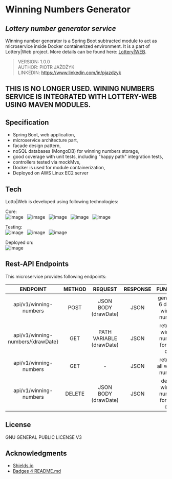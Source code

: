 # Winning Numbers Generator
## _Lottery number generator service_

Winning number generator is a Spring Boot subtracted module to act as microservice inside Docker containerized environment.
It is a part of Lottery|Web project. More details can be found here: <a href="https://github.com/pjazdzyk/lottery-web">Lottery|WEB</a>.

> VERSION: 1.0.0 <br>
> AUTHOR: PIOTR JAŻDŻYK <br>
> LINKEDIN: https://www.linkedin.com/in/pjazdzyk <br>

## THIS IS NO LONGER USED. WINING NUMBERS SERVICE IS INTEGRATED WITH LOTTERY-WEB USING MAVEN MODULES. 

## Specification

- Spring Boot, web application,
- microservice architecture part,
- facade design pattern,
- noSQL databases (MongoDB) for winning numbers storage,
- good coverage with unit tests, including "happy path" integration tests,
- controllers tested via mockMvs,
- Docker is used for module containerization,
- Deployed on AWS Linux EC2 server

## Tech

Lotto|Web is developed using following technologies: <br>

Core: <br>
![image](https://img.shields.io/badge/17-Java-orange?style=for-the-badge) &nbsp;
![image](https://img.shields.io/badge/apache_maven-C71A36?style=for-the-badge&logo=apachemaven&logoColor=white) &nbsp;
![image](https://img.shields.io/badge/Spring_Boot-F2F4F9?style=for-the-badge&logo=spring) &nbsp;
![image](https://img.shields.io/badge/MongoDB-4EA94B?style=for-the-badge&logo=mongodb&logoColor=white) &nbsp;
![image](https://img.shields.io/badge/Docker-2CA5E0?style=for-the-badge&logo=docker&logoColor=white) &nbsp;

Testing:<br>
![image](https://img.shields.io/badge/Junit5-25A162?style=for-the-badge&logo=junit5&logoColor=white) &nbsp;
![image](https://img.shields.io/badge/Mockito-78A641?style=for-the-badge) &nbsp;
![image](https://img.shields.io/badge/Testcontainers-9B489A?style=for-the-badge) &nbsp;

Deployed on:<br>
![image](https://img.shields.io/badge/Amazon_AWS-FF9900?style=for-the-badge&logo=amazonaws&logoColor=white) &nbsp;

## Rest-API Endpoints

This microservice provides following endpoints:

|             ENDPOINT              | METHOD |         REQUEST          | RESPONSE |                FUNCTION                 |
|:---------------------------------:|:------:|:------------------------:|:--------:|:---------------------------------------:|
|      api/v1/winning-numbers       |  POST  |   JSON BODY (drawDate)   |   JSON   |  generates 6 distinct winning numbers   |
| api/v1/winning-numbers/{drawDate} |  GET   | PATH VARIABLE (drawDate) |   JSON   | retrieves winning numbers for draw date |
|      api/v1/winning-numbers       |  GET   |            -             |   JSON   |      retrieves all winning numbers      |
|      api/v1/winning-numbers       | DELETE |   JSON BODY (drawDate)   |   JSON   |  deletes winning numbers for draw date  |

## License

GNU GENERAL PUBLIC LICENSE V3

## Acknowledgments

* [Shields.io](https://img.shields.io)
* [Badges 4 README.md](https://github.com/alexandresanlim/Badges4-README.md-Profile)
